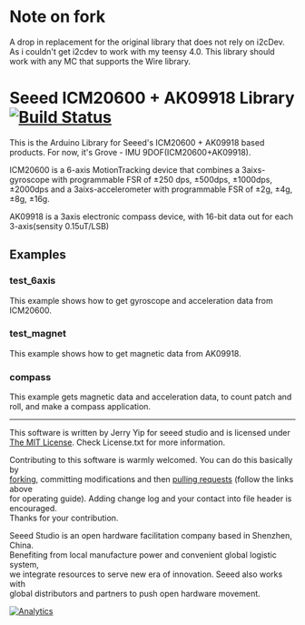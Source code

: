 # Note on fork
A drop in replacement for the original library that does not rely on i2cDev. As i couldn't get i2cdev to work with my teensy 4.0. This library should work with any MC that supports the Wire library. 

# Seeed ICM20600 + AK09918 Library  [![Build Status](https://travis-ci.com/Seeed-Studio/Seeed_ICM20600_AK09918.svg?branch=master)](https://travis-ci.com/Seeed-Studio/Seeed_ICM20600_AK09918)

This is the Arduino Library for Seeed's ICM20600 + AK09918 based products. For now, it's Grove - IMU 9DOF(ICM20600+AK09918).


ICM20600 is a 6-axis MotionTracking device that combines a 3aixs-gyroscope with programmable FSR of ±250 dps, ±500dps, ±1000dps, ±2000dps and a 3aixs-accelerometer with programmable FSR of ±2g, ±4g, ±8g, ±16g.


AK09918 is a 3axis electronic compass device, with 16-bit data out for each 3-axis(sensity 0.15uT/LSB) 

## Examples

### test_6axis

This example shows how to get gyroscope and acceleration data from ICM20600.

### test_magnet

This example shows how to get magnetic data from AK09918.

### compass

This example gets magnetic data and acceleration data, to count patch and roll, and make a compass application. 


----

This software is written by Jerry Yip for seeed studio and is licensed under [The MIT License](http://opensource.org/licenses/mit-license.php). Check License.txt for more information.<br>

Contributing to this software is warmly welcomed. You can do this basically by<br>
[forking](https://help.github.com/articles/fork-a-repo), committing modifications and then [pulling requests](https://help.github.com/articles/using-pull-requests) (follow the links above<br>
for operating guide). Adding change log and your contact into file header is encouraged.<br>
Thanks for your contribution.

Seeed Studio is an open hardware facilitation company based in Shenzhen, China. <br>
Benefiting from local manufacture power and convenient global logistic system, <br>
we integrate resources to serve new era of innovation. Seeed also works with <br>
global distributors and partners to push open hardware movement.<br>


[![Analytics](https://ga-beacon.appspot.com/UA-46589105-3/grove-imu-9dof-icm20600-ak09918)](https://github.com/igrigorik/ga-beacon)

